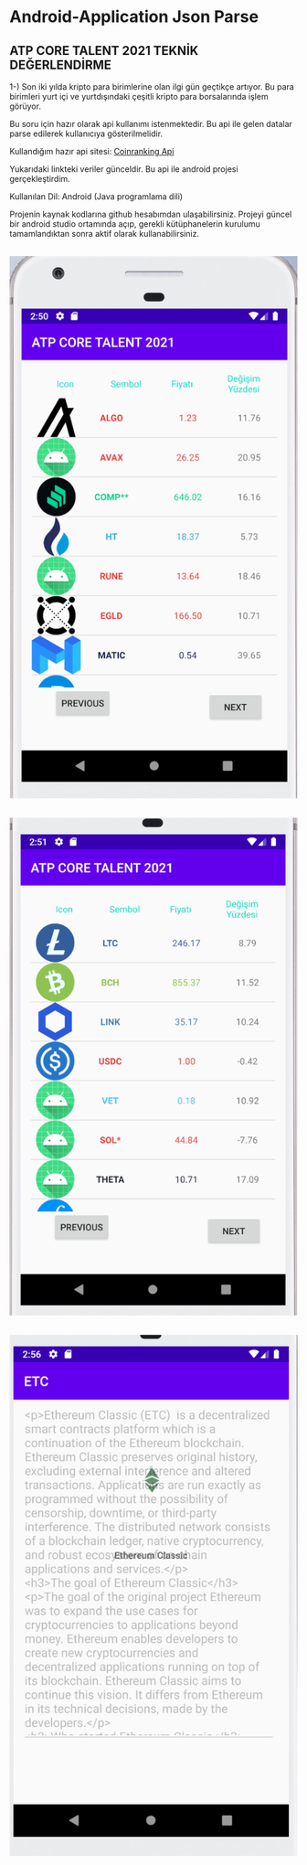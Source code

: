 # Android-Application Json Parse 


## ATP CORE TALENT 2021 TEKNİK DEĞERLENDİRME

1-) Son iki yılda kripto para birimlerine olan ilgi gün geçtikçe artıyor. Bu para birimleri yurt içi ve yurtdışındaki çeşitli kripto para borsalarında işlem görüyor. 

Bu soru için hazır olarak api kullanımı istenmektedir. Bu api ile gelen datalar parse edilerek kullanıcıya gösterilmelidir.

Kullandığım hazır api sitesi: [Coinranking Api ](https://docs.coinranking.com/)

Yukarıdaki linkteki veriler günceldir. Bu api ile android projesi gerçekleştirdim. 

Kullanılan Dil: Android (Java programlama dili)

Projenin kaynak kodlarına github hesabımdan ulaşabilirsiniz. Projeyi güncel bir android studio ortamında açıp, gerekli kütüphanelerin kurulumu tamamlandıktan sonra aktif olarak kullanabilirsiniz. 


&nbsp;&nbsp;&nbsp;&nbsp;
![alt text](https://github.com/omerustunay/CodeChallenge/blob/main/img/1.png)


&nbsp;&nbsp;&nbsp;&nbsp;
![alt text](https://github.com/omerustunay/CodeChallenge/blob/main/img/2.png)

&nbsp;&nbsp;&nbsp;&nbsp;
![alt text](https://github.com/omerustunay/CodeChallenge/blob/main/img/3.png)
